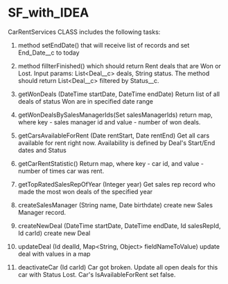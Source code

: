 # SF_with_IDEA
CarRentServices CLASS includes the following tasks:

1) method setEndDate() that will receive list of records and set End_Date__c to today
2) method fillterFinished() which should return Rent deals that are Won or Lost. Input params: List<Deal__c> deals, String status. The method should return List<Deal__c> filtered by Status__c.


1) getWonDeals	(DateTime startDate, DateTime endDate)           	Return list of all deals of status Won are in specified date range
2) getWonDealsBySalesManagerIds(Set<Id> salesManagerIds)	        return map, where key - sales manager id and value - number of won deals.
3) getCarsAvailableForRent	(Date rentStart, Date rentEnd)      	Get all cars available for rent right now. Availability is defined by Deal's Start/End dates and Status
4) getCarRentStatistic()	                                        Return map, where key - car id, and value - number of times car was rent.
5) getTopRatedSalesRepOfYear	(Integer year)                    	Get sales rep record who made the most won deals of the specified year

1) createSalesManager	(String name, Date birthdate)           	                    create new Sales Manager record.
2) createNewDeal (DateTime startDate, DateTime endDate, Id salesRepId, Id carId)   	create new Deal
3) updateDeal (Id dealId, Map<String, Object> fieldNameToValue)                    	update deal with values in a map
4) deactivateCar	(Id carId)                                  Car got broken. Update all open deals for this car with Status Lost. Car's IsAvailableForRent set false.
